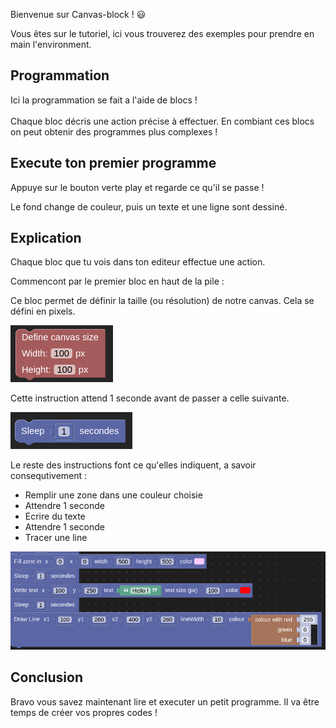  
Bienvenue sur Canvas-block ! 😃

Vous êtes sur le tutoriel, ici vous trouverez des exemples pour prendre en main l'environment.


    
## Programmation

Ici la programmation se fait a l'aide de blocs !<br><br>
Chaque bloc décris une action précise à effectuer. En combiant ces blocs on peut obtenir des programmes plus complexes !


## Execute ton premier programme

Appuye sur le bouton verte play et regarde ce qu'il se passe !

Le fond change de couleur, puis un texte et une ligne sont dessiné.

## Explication

Chaque bloc que tu vois dans ton editeur effectue une action.

Commencont par le premier bloc en haut de la pile :

Ce bloc permet de définir la taille (ou résolution) de notre canvas. Cela se défini en pixels.

![canvas_size block img](src/assets/blocks/canvas_size.png)

Cette instruction attend 1 seconde avant de passer a celle suivante.

![sleep block img](src/assets/blocks/sleep.png)

Le reste des instructions font ce qu'elles indiquent, a savoir consequtivement : 

- Remplir une zone dans une couleur choisie
- Attendre 1 seconde
- Ecrire du texte
- Attendre 1 seconde
- Tracer une line

![tuto block img](src/assets/blocks/tuto_blocks.png)

## Conclusion
Bravo vous savez maintenant lire et executer un petit programme.
Il va être temps de créer vos propres codes !